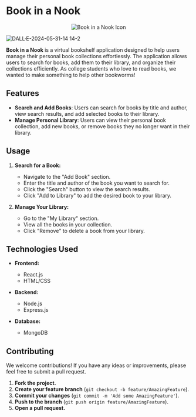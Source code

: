 # Book in a Nook
<div align="center">
  <img src="https://github.com/GloverTheProgrammer/Book-In-A-Nook/assets/117209189/dced2dab-9cea-45cf-a56d-f69efe193649](https://github.com/GloverTheProgrammer/Book-In-A-Nook/assets/117209189/020be01b-b5eb-4db4-837a-604a6a3555e3)" alt="Book in a Nook Icon" />
</div>

![DALL·E-2024-05-31-14 14-2](https://github.com/GloverTheProgrammer/Book-In-A-Nook/assets/117209189/495308a9-d558-487a-8ee9-48e46f38bb1e)


**Book in a Nook** is a virtual bookshelf application designed to help users manage their personal book collections effortlessly. The application allows users to search for books, add them to their library, and organize their collections efficiently. As college students who love to read books, we wanted to make something to help other bookworms!

## Features

- **Search and Add Books**: Users can search for books by title and author, view search results, and add selected books to their library.
- **Manage Personal Library**: Users can view their personal book collection, add new books, or remove books they no longer want in their library.

## Usage

1. **Search for a Book:**
    - Navigate to the "Add Book" section.
    - Enter the title and author of the book you want to search for.
    - Click the "Search" button to view the search results.
    - Click "Add to Library" to add the desired book to your library.

2. **Manage Your Library:**
    - Go to the "My Library" section.
    - View all the books in your collection.
    - Click "Remove" to delete a book from your library.

## Technologies Used

- **Frontend:**
  - React.js
  - HTML/CSS

- **Backend:**
  - Node.js
  - Express.js

- **Database:**
  - MongoDB

## Contributing

We welcome contributions! If you have any ideas or improvements, please feel free to submit a pull request.

1. **Fork the project.**
2. **Create your feature branch** (`git checkout -b feature/AmazingFeature`).
3. **Commit your changes** (`git commit -m 'Add some AmazingFeature'`).
4. **Push to the branch** (`git push origin feature/AmazingFeature`).
5. **Open a pull request.**

